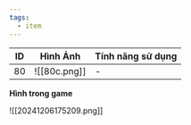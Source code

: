 ```yaml
---
tags:
  - item
---
```


| ID  | Hình Ảnh     | Tính năng sử dụng |
| --- | ------------ | ----------------- |
| 80  | ![[80c.png]] | -                 |
**Hình trong game**

![[20241206175209.png]]